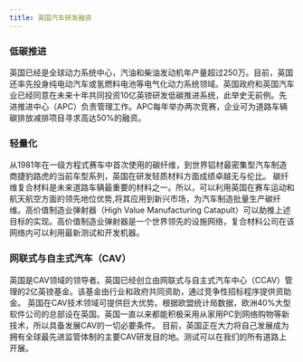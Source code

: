```yaml
---
title: 英国汽车研发融资
---
```


### 低碳推进
英国已经是全球动力系统中心，汽油和柴油发动机年产量超过250万。目前，英国还率先投身纯电动汽车或氢燃料电池等电气化动力系统领域。英国政府和英国汽车业已经同意在未来十年共同投资10亿英镑研发低碳推进系统，此举史无前例。先进推进中心（APC）负责管理工作。APC每年举办两次竞赛，企业可为道路车辆碳排放减排项目寻求高达50%的融资。
### 轻量化
从1981年在一级方程式赛车中首次使用的碳纤维，到世界铝材最密集型汽车制造商捷豹路虎的当前车型系列，英国在研发轻质材料方面成绩卓越无与伦比。
碳纤维复合材料是未来道路车辆最重要的材料之一。所以，可以利用英国在赛车运动和航天航空方面的领先地位优势,将其应用到新兴市场，为汽车制造批量生产碳纤维。高价值制造业弹射器（High Value Manufacturing Catapult）可以助推上述目标的实现。高价值制造业弹射器是一个世界领先的设施网络，复合材料公司在该网络内可以利用最新测试和开发机器。
### 网联式与自主式汽车（CAV）
英国是CAV领域的领导者。英国已经创立由网联式与自主式汽车中心（CCAV）管理的2亿英镑基金。该基金由行业和政府共同资助，通过竞争性招标程序提供资助金。
英国在CAV技术领域可提供巨大优势。根据欧盟统计局数据，欧洲40%大型软件公司的总部设在英国。英国一直以来都能积极采用从家用PC到网络购物等新技术，所以具备发展CAV的一切必要条件。
目前，英国正在大力将自己发展成为拥有全球最先进监管体制的主要CAV研发目的地。测试可以在我们的所有道路上开展。

